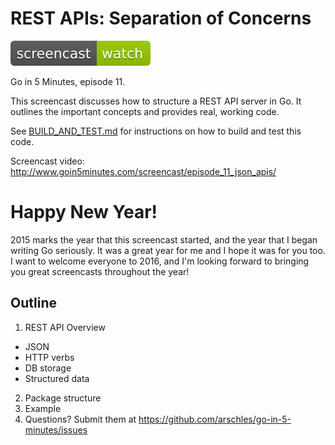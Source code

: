 # REST APIs: Separation of Concerns

[![Watch The Screencast](../watch-screencast.svg)](http://www.goin5minutes.com/screencast/episode_11_json_apis/)

Go in 5 Minutes, episode 11.

This screencast discusses how to structure a REST API server in Go. It outlines the important concepts and provides real, working code.

See [BUILD_AND_TEST.md](./BUILD_AND_TEST.md) for instructions on how to build and test this code.

Screencast video:
http://www.goin5minutes.com/screencast/episode_11_json_apis/

# Happy New Year!

2015 marks the year that this screencast started, and the year that I began writing Go seriously. It was a great year for me and I hope it was for you too. I want to welcome everyone to 2016, and I'm looking forward to bringing you great screencasts throughout the year!

## Outline

1. REST API Overview
  - JSON
  - HTTP verbs
  - DB storage
  - Structured data
2. Package structure
3. Example
4. Questions? Submit them at https://github.com/arschles/go-in-5-minutes/issues
